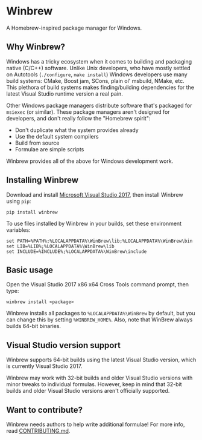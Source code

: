 Winbrew
=======

A Homebrew-inspired package manager for Windows.

Why Winbrew?
------------

Windows has a tricky ecosystem when it comes to building and packaging native
(C/C++) software. Unlike Unix developers, who have mostly settled on Autotools
(`./configure`, `make install`) Windows developers use many build systems:
CMake, Boost jam, SCons, plain ol' msbuild, NMake, etc. This plethora of build
systems makes finding/building dependencies for the latest Visual Studio
runtime version a real pain.

Other Windows package managers distribute software that's packaged for
`msiexec` (or similar). These package managers aren't designed for developers,
and don't really follow the "Homebrew spirit":

* Don't duplicate what the system provides already
* Use the default system compilers
* Build from source
* Formulae are simple scripts

Winbrew provides all of the above for Windows development work.


Installing Winbrew
------------------

Download and install [Microsoft Visual Studio
2017](http://www.visualstudio.com/), then install Winbrew using `pip`:

    pip install winbrew

To use files installed by Winbrew in your builds, set these environment variables:

    set PATH=%PATH%;%LOCALAPPDATA%\WinBrew\lib;%LOCALAPPDATA%\WinBrew\bin
    set LIB=%LIB%;%LOCALAPPDATA%\WinBrew\lib
    set INCLUDE=%INCLUDE%;%LOCALAPPDATA%\WinBrew\include


Basic usage
-----------

Open the Visual Studio 2017 x86 x64 Cross Tools command prompt, then type:

    winbrew install <package>

Winbrew installs all packages to `%LOCALAPPDATA%\WinBrew` by default, but you can
change this by setting `%WINBREW_HOME%`. Also, note that WinBrew always
builds 64-bit binaries.


Visual Studio version support
-----------------------------

Winbrew supports 64-bit builds using the latest Visual Studio version, which is
currently Visual Studio 2017.

Winbrew may work with 32-bit builds and older Visual Studio versions with minor
tweaks to individual formulas. However, keep in mind that 32-bit builds and
older Visual Studio versions aren't officially supported.

Want to contribute?
-------------------

Winbrew needs authors to help write additional formulae! For more info, read
[CONTRIBUTING.md](https://github.com/mfichman/winbrew/blob/master/CONTRIBUTING.md).

